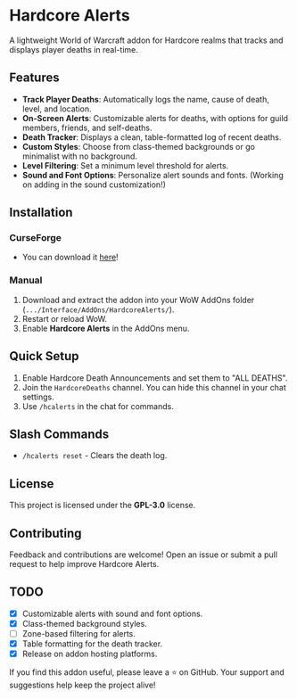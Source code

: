 # Hardcore Alerts

A lightweight World of Warcraft addon for Hardcore realms that tracks and displays player deaths in real-time. 

## Features

- **Track Player Deaths**: Automatically logs the name, cause of death, level, and location.
- **On-Screen Alerts**: Customizable alerts for deaths, with options for guild members, friends, and self-deaths.
- **Death Tracker**: Displays a clean, table-formatted log of recent deaths.
- **Custom Styles**: Choose from class-themed backgrounds or go minimalist with no background.
- **Level Filtering**: Set a minimum level threshold for alerts.
- **Sound and Font Options**: Personalize alert sounds and fonts. (Working on adding in the sound customization!)

## Installation

### CurseForge

- You can download it [here](https://www.curseforge.com/wow/addons/hardcore-alerts)!

### Manual

1. Download and extract the addon into your WoW AddOns folder (`.../Interface/AddOns/HardcoreAlerts/`).
2. Restart or reload WoW.
3. Enable **Hardcore Alerts** in the AddOns menu.

## Quick Setup

1. Enable Hardcore Death Announcements and set them to "ALL DEATHS".
2. Join the `HardcoreDeaths` channel. You can hide this channel in your chat settings.
3. Use `/hcalerts` in the chat for commands.

## Slash Commands

- `/hcalerts reset` - Clears the death log.

## License

This project is licensed under the **GPL-3.0** license.

## Contributing

Feedback and contributions are welcome! Open an issue or submit a pull request to help improve Hardcore Alerts.

## TODO
- [x] Customizable alerts with sound and font options.
- [x] Class-themed background styles.
- [ ] Zone-based filtering for alerts.
- [x] Table formatting for the death tracker.
- [x] Release on addon hosting platforms.

If you find this addon useful, please leave a ⭐ on GitHub. Your support and suggestions help keep the project alive!

